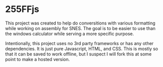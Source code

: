 # 255FFjs

This project was created to help do conversitions with various formatting while working on assembly for SNES. The goal is to be easier to use than the windows calculator while serving a more specific purpose.

Intentionally, this project uses no 3rd party frameworks or has any other dependencies. It is just pure Javascript, HTML, and CSS. This is mostly so that it can be saved to work offline, but I suspect I will fork this at some point to make a hosted version.